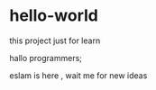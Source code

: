 # hello-world
this project just for learn

hallo programmers;

eslam is here , wait me for new ideas
